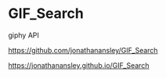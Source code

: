 # GIF_Search

giphy API

https://github.com/jonathanansley/GIF_Search

https://jonathanansley.github.io/GIF_Search